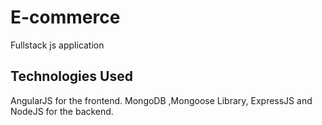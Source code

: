 # E-commerce 

Fullstack js application

## Technologies Used

AngularJS for the frontend.
MongoDB ,Mongoose Library, ExpressJS and NodeJS for the backend.



